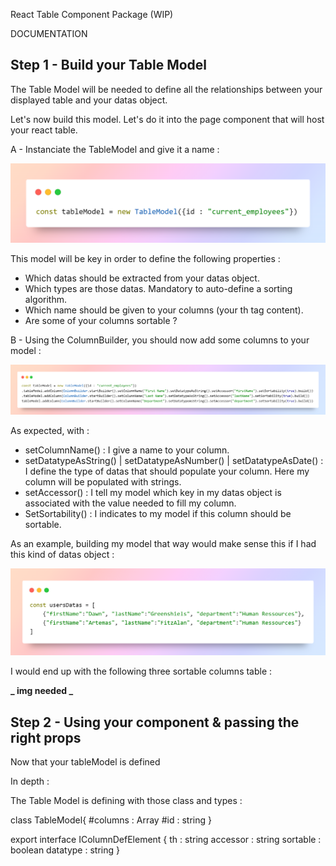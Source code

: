 React Table Component Package (WIP)

DOCUMENTATION

## Step 1 - Build your Table Model

The Table Model will be needed to define all the relationships between your displayed table and your datas object.

Let's now build this model. Let's do it into the page component that will host your react table.

A - Instanciate the TableModel and give it a name :

<img src="/public/1-createmodel.png"/>

This model will be key in order to define the following properties :

- Which datas should be extracted from your datas object.
- Which types are those datas. Mandatory to auto-define a sorting algorithm.
- Which name should be given to your columns (your th tag content).
- Are some of your columns sortable ?

B - Using the ColumnBuilder, you should now add some columns to your model :

<img src="/public/2-addcolumns.png"/>

As expected, with :

- setColumnName() : I give a name to your column.
- setDatatypeAsString() | setDatatypeAsNumber() | setDatatypeAsDate() : I define the type of datas that should populate your column. Here my column will be populated with strings.
- setAccessor() : I tell my model which key in my datas object is associated with the value needed to fill my column.
- SetSortability() : I indicates to my model if this column should be sortable.

As an example, building my model that way would make sense this if I had this kind of datas object :

<img src="/public/3-userdatas.png"/>

I would end up with the following three sortable columns table :

**_ img needed _**

## Step 2 - Using your component & passing the right props

Now that your tableModel is defined

In depth :

The Table Model is defining with those class and types :

class TableModel{
#columns : Array<IColumnDefElement>
#id : string
}

export interface IColumnDefElement
{
th : string
accessor : string
sortable : boolean
datatype : string
}
